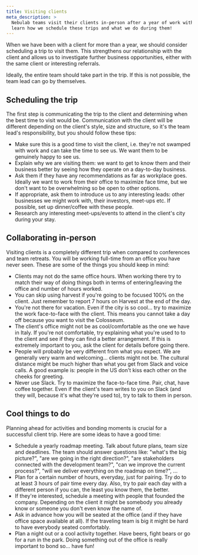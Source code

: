 ```yaml
---
title: Visiting clients
meta_description: >
  Nebulab teams visit their clients in-person after a year of work with them. Read our Playbook to
  learn how we schedule these trips and what we do during them!
---
```


When we have been with a client for more than a year, we should consider scheduling a trip to visit
them. This strengthens our relationship with the client and allows us to investigate further
business opportunities, either with the same client or interesting referrals.

Ideally, the entire team should take part in the trip. If this is not possible, the team lead can go
by themselves.

## Scheduling the trip

The first step is communicating the trip to the client and determining when the best time to visit
would be. Communication with the client will be different depending on the client's style, size and
structure, so it's the team lead's responsibility, but you should follow these tips:

- Make sure this is a good time to visit the client, i.e. they're not swamped with work and can take
  the time to see us. We want them to be genuinely happy to see us.
- Explain why we are visiting them: we want to get to know them and their business better by seeing
  how they operate on a day-to-day business.
- Ask them if they have any recommendations as far as workplace goes. Ideally we want to work from
  their office to maximize face time, but we don't want to be overwhelming so be open to other
  options.
- If appropriate, ask them to introduce us to any interesting leads: other businesses we might work
  with, their investors, meet-ups etc. If possible, set up dinner/coffee with these people.
- Research any interesting meet-ups/events to attend in the client's city during your stay.

## Collaborating in-person

Visiting clients is a completely different trip when compared to conferences and team retreats. You
will be working full-time from an office you have never seen. These are some of the things you
should keep in mind:

- Clients may not do the same office hours. When working there try to match their way of doing
  things both in terms of entering/leaving the office and number of hours worked.
- You can skip using harvest if you're going to be focused 100% on the client. Just remember to
  report 7 hours on Harvest at the end of the day.
- You're not there for vacation. Even if the city is so cool... try to maximize the work
  face-to-face with the client. This means you cannot take a day off because you want to visit the
  Colosseum.
- The client's office might not be as cool/comfortable as the one we have in Italy. If you're not
  comfortable, try explaining what you're used to to the client and see if they can find a better
  arrangement. If this is extremely important to you, ask the client for details before going there.
- People will probably be very different from what you expect. We are generally very warm and
  welcoming... clients might not be. The cultural distance might be much higher than what you get
  from Slack and voice calls. A good example is: people in the US don't kiss each other on the
  cheeks for greeting.
- Never use Slack. Try to maximize the face-to-face time. Pair, chat, have coffee together. Even if
  the client's team writes to you on Slack (and they will, because it's what they're used to), try
  to talk to them in person.

## Cool things to do

Planning ahead for activities and bonding moments is crucial for a successful client trip. Here are
some ideas to have a good time:

- Schedule a yearly roadmap meeting. Talk about future plans, team size and deadlines. The team
  should answer questions like: "what's the big picture?", "are we going in the right direction?",
  "are stakeholders connected with the development team?", "can we improve the current process?",
  "will we deliver everything on the roadmap on time?", ...
- Plan for a certain number of hours, everyday, just for pairing. Try do to at least 3 hours of pair
  time every day. Also, try to pair each day with a different person if you can, the least you know
  them, the better.
- If they're interested, schedule a meeting with people that founded the company. Depending on the
  client it might be somebody you already know or someone you don't even know the name of.
- Ask in advance how you will be seated at the office (and if they have office space available at
  all). If the traveling team is big it might be hard to have everybody seated comfortably.
- Plan a night out or a cool activity together. Have beers, fight bears or go for a run in the park.
  Doing something out of the office is really important to bond so... have fun!
